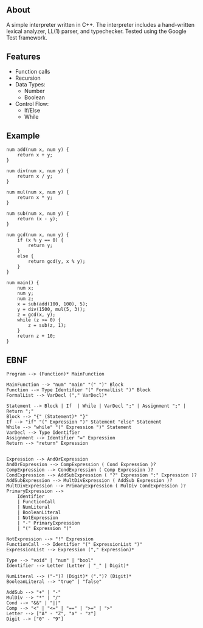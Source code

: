 ## About ##
A simple interpreter written in C++. The interpreter includes a hand-written lexical analyzer, LL(1) parser, and typechecker. 
Tested using the Google Test framework. 

## Features ##
- Function calls 
- Recursion
- Data Types:
  - Number
  - Boolean
- Control Flow:
  - If/Else
  - While

## Example ##
```
num add(num x, num y) {
    return x + y;
}

num div(num x, num y) {
    return x / y;
}

num mul(num x, num y) {
    return x * y;
}

num sub(num x, num y) {
    return (x - y);
}

num gcd(num x, num y) {
    if (x % y == 0) {
        return y;
    }
    else {
        return gcd(y, x % y);
    }
}

num main() {
    num x;
    num y;
    num z;
    x = sub(add(100, 100), 5);
    y = div(1500, mul(5, 3));
    z = gcd(x, y);
    while (z >= 0) {
        z = sub(z, 1);
    }
    return z + 10;
}
```

## EBNF ##
```
Program --> (Function)* MainFunction

MainFunction --> "num" "main" "(" ")" Block
Function --> Type Identifier "(" FormalList ")" Block
FormalList --> VarDecl ("," VarDecl)*

Statement --> Block | If  | While | VarDecl ";" | Assignment ";" | Return ";"
Block --> "{" (Statement)* "}"
If --> "if" "(" Expression ")" Statement "else" Statement
While --> "while" "(" Expression ")" Statement
VarDecl --> Type Identifier
Assignment --> Identifier "=" Expression
Return --> "return" Expression


Expression --> AndOrExpression
AndOrExpression --> CompExpression ( Cond Expression )?
CompExpression --> CondExpression ( Comp Expression )?
CondExpression --> AddSubExpression ( "?" Expression ":" Expression )?
AddSubExpression --> MultDivExpression ( AddSub Expression )?
MultDivExpression --> PrimaryExpression ( MulDiv CondExpression )?
PrimaryExpression -->
	Identifier
	| FunctionCall
	| NumLiteral
	| BooleanLiteral
	| NotExpression
	| "-" PrimaryExpression
	| "(" Expression ")"

NotExpression --> "!" Expression
FunctionCall --> Identifier "(" ExpressionList ")"
ExpressionList --> Expression ("," Expression)*

Type --> "void" | "num" | "bool"
Identifier --> Letter (Letter | "_" | Digit)*

NumLiteral --> ("-")? (Digit)* (".")? (Digit)*
BooleanLiteral --> "true" | "false"

AddSub --> "+" | "-"
MulDiv --> "*" | "/"
Cond --> "&&" | "||"
Comp --> "<" | "<=" | "==" | ">=" | ">"
Letter --> ["A" - "Z", "a" - "z"]
Digit --> ["0" - "9"]
```
